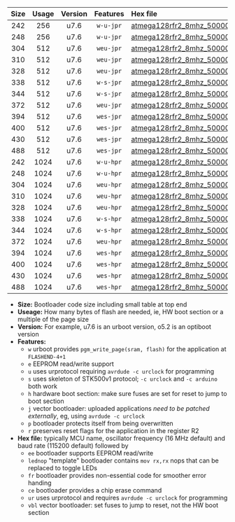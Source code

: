 |Size|Usage|Version|Features|Hex file|
|:-:|:-:|:-:|:-:|:--|
|242|256|u7.6|`w-u-jpr`|[atmega128rfr2_8mhz_500000bps_ur_vbl.hex](https://raw.githubusercontent.com/stefanrueger/urboot/main/atmega128rfr2_8mhz_500000bps_ur_vbl.hex)|
|248|256|u7.6|`w-u-jpr`|[atmega128rfr2_8mhz_500000bps_lednop_ur_vbl.hex](https://raw.githubusercontent.com/stefanrueger/urboot/main/atmega128rfr2_8mhz_500000bps_lednop_ur_vbl.hex)|
|304|512|u7.6|`weu-jpr`|[atmega128rfr2_8mhz_500000bps_ee_ur_vbl.hex](https://raw.githubusercontent.com/stefanrueger/urboot/main/atmega128rfr2_8mhz_500000bps_ee_ur_vbl.hex)|
|310|512|u7.6|`weu-jpr`|[atmega128rfr2_8mhz_500000bps_ee_lednop_ur_vbl.hex](https://raw.githubusercontent.com/stefanrueger/urboot/main/atmega128rfr2_8mhz_500000bps_ee_lednop_ur_vbl.hex)|
|328|512|u7.6|`weu-jpr`|[atmega128rfr2_8mhz_500000bps_ee_lednop_fr_ur_vbl.hex](https://raw.githubusercontent.com/stefanrueger/urboot/main/atmega128rfr2_8mhz_500000bps_ee_lednop_fr_ur_vbl.hex)|
|338|512|u7.6|`w-s-jpr`|[atmega128rfr2_8mhz_500000bps_vbl.hex](https://raw.githubusercontent.com/stefanrueger/urboot/main/atmega128rfr2_8mhz_500000bps_vbl.hex)|
|344|512|u7.6|`w-s-jpr`|[atmega128rfr2_8mhz_500000bps_lednop_vbl.hex](https://raw.githubusercontent.com/stefanrueger/urboot/main/atmega128rfr2_8mhz_500000bps_lednop_vbl.hex)|
|372|512|u7.6|`weu-jpr`|[atmega128rfr2_8mhz_500000bps_ee_lednop_fr_ce_ur_vbl.hex](https://raw.githubusercontent.com/stefanrueger/urboot/main/atmega128rfr2_8mhz_500000bps_ee_lednop_fr_ce_ur_vbl.hex)|
|394|512|u7.6|`wes-jpr`|[atmega128rfr2_8mhz_500000bps_ee_vbl.hex](https://raw.githubusercontent.com/stefanrueger/urboot/main/atmega128rfr2_8mhz_500000bps_ee_vbl.hex)|
|400|512|u7.6|`wes-jpr`|[atmega128rfr2_8mhz_500000bps_ee_lednop_vbl.hex](https://raw.githubusercontent.com/stefanrueger/urboot/main/atmega128rfr2_8mhz_500000bps_ee_lednop_vbl.hex)|
|430|512|u7.6|`wes-jpr`|[atmega128rfr2_8mhz_500000bps_ee_lednop_fr_vbl.hex](https://raw.githubusercontent.com/stefanrueger/urboot/main/atmega128rfr2_8mhz_500000bps_ee_lednop_fr_vbl.hex)|
|488|512|u7.6|`wes-jpr`|[atmega128rfr2_8mhz_500000bps_ee_lednop_fr_ce_vbl.hex](https://raw.githubusercontent.com/stefanrueger/urboot/main/atmega128rfr2_8mhz_500000bps_ee_lednop_fr_ce_vbl.hex)|
|242|1024|u7.6|`w-u-hpr`|[atmega128rfr2_8mhz_500000bps_ur.hex](https://raw.githubusercontent.com/stefanrueger/urboot/main/atmega128rfr2_8mhz_500000bps_ur.hex)|
|248|1024|u7.6|`w-u-hpr`|[atmega128rfr2_8mhz_500000bps_lednop_ur.hex](https://raw.githubusercontent.com/stefanrueger/urboot/main/atmega128rfr2_8mhz_500000bps_lednop_ur.hex)|
|304|1024|u7.6|`weu-hpr`|[atmega128rfr2_8mhz_500000bps_ee_ur.hex](https://raw.githubusercontent.com/stefanrueger/urboot/main/atmega128rfr2_8mhz_500000bps_ee_ur.hex)|
|310|1024|u7.6|`weu-hpr`|[atmega128rfr2_8mhz_500000bps_ee_lednop_ur.hex](https://raw.githubusercontent.com/stefanrueger/urboot/main/atmega128rfr2_8mhz_500000bps_ee_lednop_ur.hex)|
|328|1024|u7.6|`weu-hpr`|[atmega128rfr2_8mhz_500000bps_ee_lednop_fr_ur.hex](https://raw.githubusercontent.com/stefanrueger/urboot/main/atmega128rfr2_8mhz_500000bps_ee_lednop_fr_ur.hex)|
|338|1024|u7.6|`w-s-hpr`|[atmega128rfr2_8mhz_500000bps.hex](https://raw.githubusercontent.com/stefanrueger/urboot/main/atmega128rfr2_8mhz_500000bps.hex)|
|344|1024|u7.6|`w-s-hpr`|[atmega128rfr2_8mhz_500000bps_lednop.hex](https://raw.githubusercontent.com/stefanrueger/urboot/main/atmega128rfr2_8mhz_500000bps_lednop.hex)|
|372|1024|u7.6|`weu-hpr`|[atmega128rfr2_8mhz_500000bps_ee_lednop_fr_ce_ur.hex](https://raw.githubusercontent.com/stefanrueger/urboot/main/atmega128rfr2_8mhz_500000bps_ee_lednop_fr_ce_ur.hex)|
|394|1024|u7.6|`wes-hpr`|[atmega128rfr2_8mhz_500000bps_ee.hex](https://raw.githubusercontent.com/stefanrueger/urboot/main/atmega128rfr2_8mhz_500000bps_ee.hex)|
|400|1024|u7.6|`wes-hpr`|[atmega128rfr2_8mhz_500000bps_ee_lednop.hex](https://raw.githubusercontent.com/stefanrueger/urboot/main/atmega128rfr2_8mhz_500000bps_ee_lednop.hex)|
|430|1024|u7.6|`wes-hpr`|[atmega128rfr2_8mhz_500000bps_ee_lednop_fr.hex](https://raw.githubusercontent.com/stefanrueger/urboot/main/atmega128rfr2_8mhz_500000bps_ee_lednop_fr.hex)|
|488|1024|u7.6|`wes-hpr`|[atmega128rfr2_8mhz_500000bps_ee_lednop_fr_ce.hex](https://raw.githubusercontent.com/stefanrueger/urboot/main/atmega128rfr2_8mhz_500000bps_ee_lednop_fr_ce.hex)|

- **Size:** Bootloader code size including small table at top end
- **Useage:** How many bytes of flash are needed, ie, HW boot section or a multiple of the page size
- **Version:** For example, u7.6 is an urboot version, o5.2 is an optiboot version
- **Features:**
  + `w` urboot provides `pgm_write_page(sram, flash)` for the application at `FLASHEND-4+1`
  + `e` EEPROM read/write support
  + `u` uses urprotocol requiring `avrdude -c urclock` for programming
  + `s` uses skeleton of STK500v1 protocol; `-c urclock` and `-c arduino` both work
  + `h` hardware boot section: make sure fuses are set for reset to jump to boot section
  + `j` vector bootloader: uploaded applications *need to be patched externally*, eg, using `avrdude -c urclock`
  + `p` bootloader protects itself from being overwritten
  + `r` preserves reset flags for the application in the register R2
- **Hex file:** typically MCU name, oscillator frequency (16 MHz default) and baud rate (115200 default) followed by
  + `ee` bootloader supports EEPROM read/write
  + `lednop` "template" bootloader contains `mov rx,rx` nops that can be replaced to toggle LEDs
  + `fr` bootloader provides non-essential code for smoother error handing
  + `ce` bootloader provides a chip erase command
  + `ur` uses urprotocol and requires `avrdude -c urclock` for programming
  + `vbl` vector bootloader: set fuses to jump to reset, not the HW boot section
